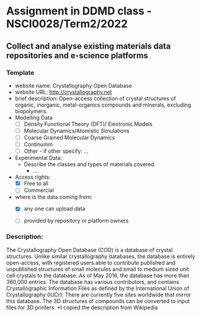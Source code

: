 # Assignment in DDMD class - NSCI0028/Term2/2022

## Collect and analyse existing materials data repositories and e-science platforms 

### Template 
* website name: Crystallography Open Database
* website URL: http://crystallography.net
* brief description: Open-access collection of crystal structures of organic, inorganic, metal-organics compounds and minerals, excluding biopolymers.
* Modelling Data 
  - [ ] Density Functional Theory (DFT)/ Electronic Models
  - [ ] Molecular Dynamics/Atomistic Simulations
  - [ ] Coarse Grained Molecular Dynamics
  - [ ] Continumm 
  - [ ] Other
        - if other specify: ...
* Experimental Data: 
  * Describe the classes and types of materials covered. 
    *  ....
* Access rights: 
  - [X] Free to all 
  - [ ] Commercial 
* where is the data coming from:  
  - [X] any one can upload data 
  - [ ] provided by repository or platform owners
 
 
 ### Description:
The Crystallography Open Database (COD) is a database of crystal structures. Unlike similar crystallography databases, the database is entirely open-access, with registered users able to contribute published and unpublished structures of small molecules and small to medium sized unit cell crystals to the database. As of May 2016, the database has more than 360,000 entries. The database has various contributors, and contains Crystallographic Information Files as defined by the International Union of Crystallography (IUCr). There are currently five sites worldwide that mirror this database. The 3D structures of compounds can be converted to input files for 3D printers.
*I copied the description from Wikipedia




